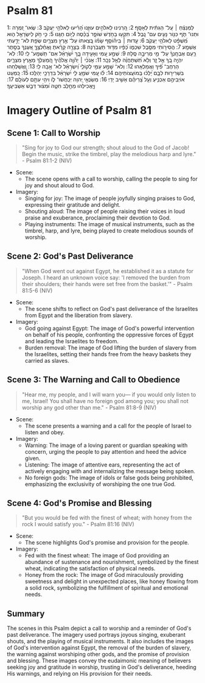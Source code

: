 # Psalm 81
1: לַמְנַצֵּ֬חַ ׀ עַֽל־ הַגִּתִּ֬ית לְאָסָֽף׃
2: הַ֭רְנִינוּ לֵאלֹהִ֣ים עוּזֵּ֑נוּ הָ֝רִ֗יעוּ לֵאלֹהֵ֥י יַעֲקֹֽב׃
3: שְֽׂאוּ־ זִ֭מְרָה וּתְנוּ־ תֹ֑ף כִּנּ֖וֹר נָעִ֣ים עִם־ נָֽבֶל׃
4: תִּקְע֣וּ בַחֹ֣דֶשׁ שׁוֹפָ֑ר בַּ֝כֵּ֗סֶה לְי֣וֹם חַגֵּֽנוּ׃
5: כִּ֤י חֹ֣ק לְיִשְׂרָאֵ֣ל ה֑וּא מִ֝שְׁפָּ֗ט לֵאלֹהֵ֥י יַעֲקֹֽב׃
6: עֵ֤דוּת ׀ בִּֽיה֘וֹסֵ֤ף שָׂמ֗וֹ בְּ֭צֵאתוֹ עַל־ אֶ֣רֶץ מִצְרָ֑יִם שְׂפַ֖ת לֹא־ יָדַ֣עְתִּי אֶשְׁמָֽע׃
7: הֲסִיר֣וֹתִי מִסֵּ֣בֶל שִׁכְמ֑וֹ כַּ֝פָּ֗יו מִדּ֥וּד תַּעֲבֹֽרְנָה׃
8: בַּצָּרָ֥ה קָרָ֗אתָ וָאֲחַ֫לְּצֶ֥ךָּ אֶ֭עֶנְךָ בְּסֵ֣תֶר רַ֑עַם אֶבְחָֽנְךָ֨ עַל־ מֵ֖י מְרִיבָ֣ה סֶֽלָה׃
9: שְׁמַ֣ע עַ֭מִּי וְאָעִ֣ידָה בָּ֑ךְ יִ֝שְׂרָאֵ֗ל אִם־ תִּֽשְׁמַֽע־ לִֽי׃
10: לֹֽא־ יִהְיֶ֣ה בְ֭ךָ אֵ֣ל זָ֑ר וְלֹ֥א תִ֝שְׁתַּחֲוֶ֗ה לְאֵ֣ל נֵכָֽר׃
11: אָנֹכִ֨י ׀ יְה֘וָ֤ה אֱלֹהֶ֗יךָ הַֽ֭מַּעַלְךָ מֵאֶ֣רֶץ מִצְרָ֑יִם הַרְחֶב־ פִּ֝֗יךָ וַאֲמַלְאֵֽהוּ׃
12: וְלֹא־ שָׁמַ֣ע עַמִּ֣י לְקוֹלִ֑י וְ֝יִשְׂרָאֵ֗ל לֹא־ אָ֥בָה לִֽי׃
13: וָֽ֭אֲשַׁלְּחֵהוּ בִּשְׁרִיר֣וּת לִבָּ֑ם יֵ֝לְכ֗וּ בְּֽמוֹעֲצוֹתֵיהֶֽם׃
14: ל֗וּ עַ֭מִּי שֹׁמֵ֣עַֽ לִ֑י יִ֝שְׂרָאֵ֗ל בִּדְרָכַ֥י יְהַלֵּֽכוּ׃
15: כִּ֭מְעַט אוֹיְבֵיהֶ֣ם אַכְנִ֑יעַ וְעַ֥ל צָ֝רֵיהֶ֗ם אָשִׁ֥יב יָדִֽי׃
16: מְשַׂנְאֵ֣י יְ֭הוָה יְכַֽחֲשׁוּ־ ל֑וֹ וִיהִ֖י עִתָּ֣ם לְעוֹלָֽם׃
17: וֽ͏ַ֭יַּאֲכִילֵהוּ מֵחֵ֣לֶב חִטָּ֑ה וּ֝מִצּ֗וּר דְּבַ֣שׁ אַשְׂבִּיעֶֽךָ׃

# Imagery Outline of Psalm 81

## Scene 1: Call to Worship

> "Sing for joy to God our strength; shout aloud to the God of Jacob! Begin the music, strike the timbrel, play the melodious harp and lyre." - Psalm 81:1-2 (NIV)

- Scene:
  - The scene opens with a call to worship, calling the people to sing for joy and shout aloud to God.
- Imagery:
  - Singing for joy: The image of people joyfully singing praises to God, expressing their gratitude and delight.
  - Shouting aloud: The image of people raising their voices in loud praise and exuberance, proclaiming their devotion to God.
  - Playing instruments: The image of musical instruments, such as the timbrel, harp, and lyre, being played to create melodious sounds of worship.

## Scene 2: God's Past Deliverance

> "When God went out against Egypt, he established it as a statute for Joseph. I heard an unknown voice say: 'I removed the burden from their shoulders; their hands were set free from the basket.'" - Psalm 81:5-6 (NIV)

- Scene:
  - The scene shifts to reflect on God's past deliverance of the Israelites from Egypt and the liberation from slavery.
- Imagery:
  - God going against Egypt: The image of God's powerful intervention on behalf of his people, confronting the oppressive forces of Egypt and leading the Israelites to freedom.
  - Burden removal: The image of God lifting the burden of slavery from the Israelites, setting their hands free from the heavy baskets they carried as slaves.

## Scene 3: The Warning and Call to Obedience

> "Hear me, my people, and I will warn you— if you would only listen to me, Israel! You shall have no foreign god among you; you shall not worship any god other than me." - Psalm 81:8-9 (NIV)

- Scene:
  - The scene presents a warning and a call for the people of Israel to listen and obey.
- Imagery:
  - Warning: The image of a loving parent or guardian speaking with concern, urging the people to pay attention and heed the advice given.
  - Listening: The image of attentive ears, representing the act of actively engaging with and internalizing the message being spoken.
  - No foreign gods: The image of idols or false gods being prohibited, emphasizing the exclusivity of worshiping the one true God.

## Scene 4: God's Promise and Blessing

> "But you would be fed with the finest of wheat; with honey from the rock I would satisfy you." - Psalm 81:16 (NIV)

- Scene:
  - The scene highlights God's promise and provision for the people.
- Imagery:
  - Fed with the finest wheat: The image of God providing an abundance of sustenance and nourishment, symbolized by the finest wheat, indicating the satisfaction of physical needs.
  - Honey from the rock: The image of God miraculously providing sweetness and delight in unexpected places, like honey flowing from a solid rock, symbolizing the fulfillment of spiritual and emotional needs.

## Summary

The scenes in this Psalm depict a call to worship and a reminder of God's past deliverance. The imagery used portrays joyous singing, exuberant shouts, and the playing of musical instruments. It also includes the images of God's intervention against Egypt, the removal of the burden of slavery, the warning against worshiping other gods, and the promise of provision and blessing. These images convey the eudaimonic meaning of believers seeking joy and gratitude in worship, trusting in God's deliverance, heeding His warnings, and relying on His provision for their needs.
